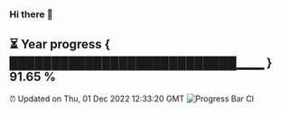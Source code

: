 ### Hi there 👋
⏳ Year progress { ███████████████████████████▁▁▁ } 91.65 %
---
⏰ Updated on Thu, 01 Dec 2022 12:33:20 GMT
![Progress Bar CI](https://github.com/liununu/liununu/workflows/Progress%20Bar%20CI/badge.svg)
